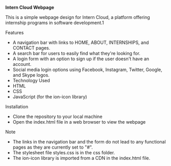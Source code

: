 ﻿**Intern Cloud Webpage**

This is a simple webpage design for Intern Cloud, a platform offering internship programs in software development.1

Features

- A navigation bar with links to HOME, ABOUT, INTERNSHIPS, and CONTACT pages.
- A search bar for users to easily find what they're looking for.
- A login form with an option to sign up if the user doesn't have an account.
- Social media login options using Facebook, Instagram, Twitter, Google, and Skype logos.
- Technology Used
- HTML
- CSS
- JavaScript (for the ion-icon library)

Installation

- Clone the repository to your local machine
- Open the index.html file in a web browser to view the webpage

Note

- The links in the navigation bar and the form do not lead to any functional pages as they are currently set to "#".
- The stylesheet file styles.css is in the css folder.
- The ion-icon library is imported from a CDN in the index.html file.
